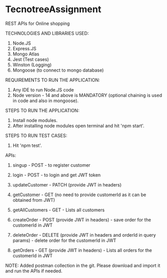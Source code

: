# TecnotreeAssignment
REST APIs for Online shopping 

TECHNOLOGIES AND LIBRARIES USED:
1. Node.JS
2. Express.JS
3. Mongo Atlas
4. Jest (Test cases)
5. Winston (Logging)
6. Mongoose (to connect to mongo database)

REQUIREMENTS TO RUN THE APPLICATION:
1. Any IDE to run Node.JS code
2. Node version - 14 and above is MANDATORY (optional chaining is used in code and also in mongoose).

STEPS TO RUN THE APPLICATION:
1. Install node modules.
2. After installing node modules open terminal and hit 'npm start'.

STEPS TO RUN TEST CASES:
1. Hit 'npm test'.

APIs:
1. singup - POST - to register customer
2. login - POST - to login and get JWT token
3. updateCustomer - PATCH (provide JWT in headers)
4. getCustomer - GET (no need to provide customerId as it can be obtained from JWT)
5. getAllCustomers - GET - Lists all customers

6. createOrder - POST (provide JWT in headers) - save order for the customerId in JWT
6. deleteOrder - DELETE (provide JWT in headers and orderId in query params) - delete order for the customerId in JWT
6. getOrders - GET (provide JWT in headers) - Lists all orders for the customerId in JWT

NOTE:
Added postman collection in the git. Please download and import it and run the APIs if needed.

